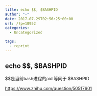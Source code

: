 ```yaml
---
title: echo $$, $BASHPID
author: "-"
date: 2017-07-29T02:56:25+00:00
url: /?p=10952
categories:
  - Uncategorized

tags:
  - reprint
---
```

## echo $$, $BASHPID
$$是当前bash进程的pid 等同于 $BASHPID

https://www.zhihu.com/question/50517601